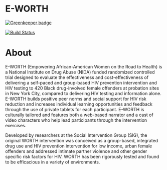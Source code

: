 E-WORTH
=======

[![Greenkeeper badge](https://badges.greenkeeper.io/ccnmtl/worth2.svg)](https://greenkeeper.io/)

[![Build Status](https://travis-ci.org/ccnmtl/worth2.svg?branch=master)](https://travis-ci.org/ccnmtl/worth2)


About
=====================
E-WORTH (Empowering African-American Women on the Road to Health) is a National Institute on Drug Abuse (NIDA) funded randomized controlled trial designed to evaluate the effectiveness and cost-effectiveness of delivering a self-paced and group-based HIV prevention intervention and HIV testing to 420 Black drug-involved female offenders at probation sites in New York City, compared to delivering HIV testing and information alone. E-WORTH builds positive peer norms and social support for HIV risk reduction and increases individual learning opportunities and feedback through the use of private tablets for each participant. E-WORTH is culturally tailored and features both a web-based narrator and a cast of video characters who help lead participants through the intervention exercises.

Developed by researchers at the Social Intervention Group (SIG), the original WORTH intervention was conceived as a group-based, integrated drug use and HIV prevention intervention for low income, urban female offenders and addressed intimate partner violence and other gender specific risk factors for HIV. WORTH has been rigorously tested and found to be efficacious in a variety of environments.
